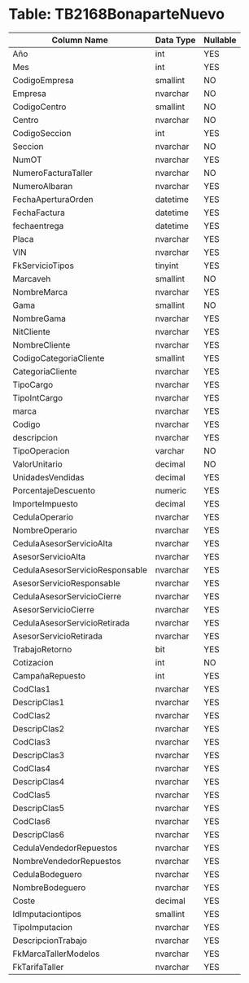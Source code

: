 # Table: TB2168BonaparteNuevo

| Column Name | Data Type | Nullable |
|-------------|-----------|----------|
| Año | int | YES |
| Mes | int | YES |
| CodigoEmpresa | smallint | NO |
| Empresa | nvarchar | NO |
| CodigoCentro | smallint | NO |
| Centro | nvarchar | NO |
| CodigoSeccion | int | YES |
| Seccion | nvarchar | NO |
| NumOT | nvarchar | YES |
| NumeroFacturaTaller | nvarchar | NO |
| NumeroAlbaran | nvarchar | YES |
| FechaAperturaOrden | datetime | YES |
| FechaFactura | datetime | YES |
| fechaentrega | datetime | YES |
| Placa | nvarchar | YES |
| VIN | nvarchar | YES |
| FkServicioTipos | tinyint | YES |
| Marcaveh | smallint | NO |
| NombreMarca | nvarchar | YES |
| Gama | smallint | NO |
| NombreGama | nvarchar | YES |
| NitCliente | nvarchar | YES |
| NombreCliente | nvarchar | YES |
| CodigoCategoriaCliente | smallint | YES |
| CategoriaCliente | nvarchar | YES |
| TipoCargo | nvarchar | YES |
| TipoIntCargo | nvarchar | YES |
| marca | nvarchar | YES |
| Codigo | nvarchar | YES |
| descripcion | nvarchar | YES |
| TipoOperacion | varchar | NO |
| ValorUnitario | decimal | NO |
| UnidadesVendidas | decimal | YES |
| PorcentajeDescuento | numeric | YES |
| ImporteImpuesto | decimal | YES |
| CedulaOperario | nvarchar | YES |
| NombreOperario | nvarchar | YES |
| CedulaAsesorServicioAlta | nvarchar | YES |
| AsesorServicioAlta | nvarchar | YES |
| CedulaAsesorServicioResponsable | nvarchar | YES |
| AsesorServicioResponsable | nvarchar | YES |
| CedulaAsesorServicioCierre | nvarchar | YES |
| AsesorServicioCierre | nvarchar | YES |
| CedulaAsesorServicioRetirada | nvarchar | YES |
| AsesorServicioRetirada | nvarchar | YES |
| TrabajoRetorno | bit | YES |
| Cotizacion | int | NO |
| CampañaRepuesto | int | YES |
| CodClas1 | nvarchar | YES |
| DescripClas1 | nvarchar | YES |
| CodClas2 | nvarchar | YES |
| DescripClas2 | nvarchar | YES |
| CodClas3 | nvarchar | YES |
| DescripClas3 | nvarchar | YES |
| CodClas4 | nvarchar | YES |
| DescripClas4 | nvarchar | YES |
| CodClas5 | nvarchar | YES |
| DescripClas5 | nvarchar | YES |
| CodClas6 | nvarchar | YES |
| DescripClas6 | nvarchar | YES |
| CedulaVendedorRepuestos | nvarchar | YES |
| NombreVendedorRepuestos | nvarchar | YES |
| CedulaBodeguero | nvarchar | YES |
| NombreBodeguero | nvarchar | YES |
| Coste | decimal | YES |
| IdImputaciontipos | smallint | YES |
| TipoImputacion | nvarchar | YES |
| DescripcionTrabajo | nvarchar | YES |
| FkMarcaTallerModelos | nvarchar | YES |
| FkTarifaTaller | nvarchar | YES |
